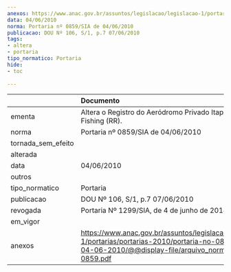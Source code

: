 ```yaml
---
anexos: https://www.anac.gov.br/assuntos/legislacao/legislacao-1/portarias/portarias-2010/portaria-no-0859-sia-de-04-06-2010/@@display-file/arquivo_norma/PA2010-0859.pdf
data: 04/06/2010
norma: Portaria nº 0859/SIA de 04/06/2010
publicacao: DOU Nº 106, S/1, p.7 07/06/2010
tags:
- altera
- portaria
tipo_normatico: Portaria
hide: 
- toc 
 
---
```


|                    | Documento                                                                                                                                                         |
|:-------------------|:------------------------------------------------------------------------------------------------------------------------------------------------------------------|
| ementa             | Altera o Registro do Aeródromo Privado Itapará Sport Fishing (RR).                                                                                                |
| norma              | Portaria nº 0859/SIA de 04/06/2010                                                                                                                                |
| tornada_sem_efeito |                                                                                                                                                                   |
| alterada           |                                                                                                                                                                   |
| data               | 04/06/2010                                                                                                                                                        |
| outros             |                                                                                                                                                                   |
| tipo_normatico     | Portaria                                                                                                                                                          |
| publicacao         | DOU Nº 106, S/1, p.7 07/06/2010                                                                                                                                   |
| revogada           | Portaria Nº 1299/SIA, de 4 de junho de 2014                                                                                                                       |
| em_vigor           |                                                                                                                                                                   |
| anexos             | https://www.anac.gov.br/assuntos/legislacao/legislacao-1/portarias/portarias-2010/portaria-no-0859-sia-de-04-06-2010/@@display-file/arquivo_norma/PA2010-0859.pdf |